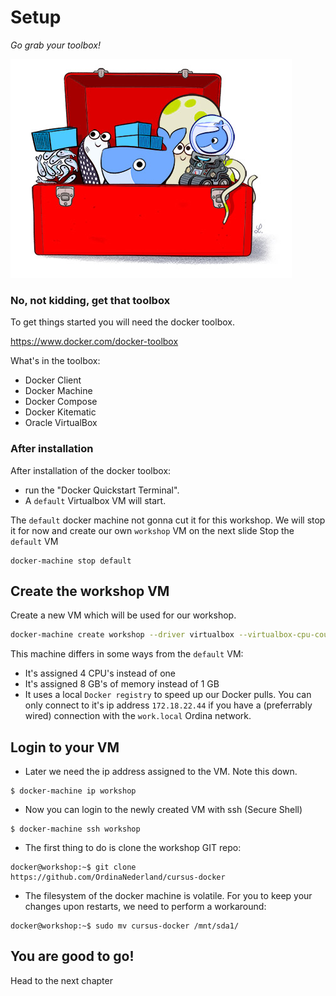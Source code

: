 # Setup
*Go grab your toolbox!*

![logo](images/toolbox.jpg)


### No, not kidding, get that toolbox
To get things started you will need the docker toolbox. 

https://www.docker.com/docker-toolbox

What's in the toolbox:
- Docker Client
- Docker Machine
- Docker Compose
- Docker Kitematic
- Oracle VirtualBox


###  After installation
After installation of the docker toolbox:
- run the "Docker Quickstart Terminal".
 - A `default` Virtualbox VM will start.

The `default` docker machine not gonna cut it for this workshop. We will stop it for now and create our own `workshop` VM on the next slide
Stop the `default` VM

```
docker-machine stop default
```


## Create the workshop VM
Create a new VM which will be used for our workshop.

```bash
docker-machine create workshop --driver virtualbox --virtualbox-cpu-count "4" --virtualbox-memory "8192" --engine-insecure-registry 172.18.22.44/32 --engine-registry-mirror http://172.18.22.44:5000  
```

This machine differs in some ways from the `default` VM:
- It's assigned 4 CPU's instead of one
- It's assigned 8 GB's of memory instead of 1 GB
- It uses a local `Docker registry` to speed up our Docker pulls. You can only connect to it's ip address `172.18.22.44` if you have a (preferrably wired) connection with the `work.local` Ordina network.


## Login to your VM
- Later we need the ip address assigned to the VM. Note this down.

```
$ docker-machine ip workshop
```
- Now you can login to the newly created VM with ssh (Secure Shell)

```
$ docker-machine ssh workshop
```
- The first thing to do is clone the workshop GIT repo:

```
docker@workshop:~$ git clone https://github.com/OrdinaNederland/cursus-docker
```
- The filesystem of the docker machine is volatile. For you to keep your changes upon restarts, we need to perform a workaround:

```
docker@workshop:~$ sudo mv cursus-docker /mnt/sda1/
```


## You are good to go!
Head to the next chapter